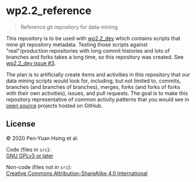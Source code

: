 # wp2.2_reference

> Reference git repository for data-mining

This repository is to be used with [wp2.2_dev](https://github.com/OPEN-NEXT/wp2.2_dev) which contains scripts that mine git repository metadata. Testing those scripts against "real"/production repositories with long commit histories and lots of branches and forks takes a long time, so this repository was created. See [wp2.2_dev issue #3](https://github.com/OPEN-NEXT/wp2.2_dev/issues/3).

The plan is to artificially create items and activities in this repository that our data mining scripts would look for, including, but not limited to, commits, branches (and branches of branches), merges, forks (and forks of forks with their own activities), issues, and pull requests. The goal is to make this repository representative of common activity patterns that you would see in [open source](https://opensource.org/osd) projects hosted on GitHub.

## License

© 2020 Pen-Yuan Hsing et al.

Code (files in `src`): \
[GNU GPLv3 or later](../LICENSE)

Non-code (files not in `src`): \
[Creative Commons Attribution-ShareAlike 4.0 International](https://creativecommons.org/licenses/by-sa/4.0/)
